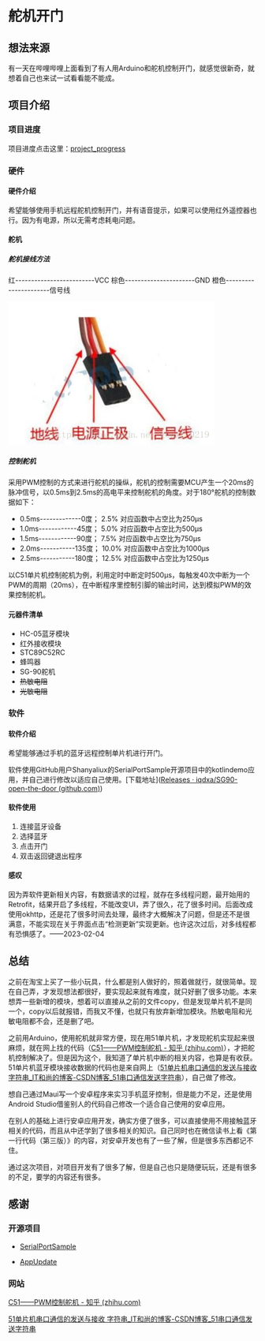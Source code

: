 # 舵机开门

## 想法来源

有一天在哔哩哔哩上面看到了有人用Arduino和舵机控制开门，就感觉很新奇，就想着自己也来试一试看看能不能成。

## 项目介绍
### 项目进度

项目进度点击这里：[project_progress](project_progress.md)


### 硬件

#### 硬件介绍

希望能够使用手机远程舵机控制开门，并有语音提示，如果可以使用红外遥控器也行。因为有电源，所以无需考虑耗电问题。

#### 舵机

##### 舵机接线方法

红-------------------------VCC
棕色----------------------GND
橙色----------------------信号线

![](photo\舵机接线颜色示意图.png)

##### 控制舵机

采用PWM控制的方式来进行舵机的操纵，舵机的控制需要MCU产生一个20ms的脉冲信号，以0.5ms到2.5ms的高电平来控制舵机的角度。对于180°舵机的控制数据如下：

- 0.5ms-------------0度； 2.5% 对应函数中占空比为250μs
- 1.0ms------------45度； 5.0% 对应函数中占空比为500μs
- 1.5ms------------90度； 7.5% 对应函数中占空比为750μs
- 2.0ms-----------135度； 10.0% 对应函数中占空比为1000μs
- 2.5ms-----------180度； 12.5% 对应函数中占空比为1250μs

以C51单片机控制舵机为例，利用定时中断定时500μs，每触发40次中断为一个PWM的周期（20ms），在中断程序里控制引脚的输出时间，达到模拟PWM的效果控制舵机。

#### 元器件清单

- HC-05蓝牙模块
- 红外接收模块
- STC89C52RC
- 蜂鸣器
- SG-90舵机
- ~~热敏电阻~~
- ~~光敏电阻~~

### 软件

#### 软件介绍

希望能够通过手机的蓝牙远程控制单片机进行开门。

软件使用GitHub用户Shanyaliux的SerialPortSample开源项目中的kotlindemo应用，并自己进行修改以适应自己使用。[下载地址]([Releases · iqdxa/SG90-open-the-door (github.com)](https://github.com/iqdxa/SG90-open-the-door/releases))

#### 软件使用

1. 连接蓝牙设备
2. 选择蓝牙
3. 点击开门
4. 双击返回键退出程序

#### 感叹
​		因为弄软件更新相关内容，有数据请求的过程，就存在多线程问题，最开始用的Retrofit，结果开启了多线程，不能改变UI，弄了很久，花了很多时间。后面改成使用okhttp，还是花了很多时间去处理，最终才大概解决了问题，但是还不是很满意，不能实现在关于界面点击“检测更新”实现更新。也许这次过后，对多线程都有恐惧感了。——2023-02-04

## 总结

​		之前在淘宝上买了一些小玩具，什么都是别人做好的，照着做就行，就很简单。现在自己弄，才发现想法都很好，要实现起来就有难度，就只好删了很多功能。本来想弄一些新增的模块，想着可以直接从之前的文件copy，但是发现单片机不是同一个，copy以后就报错，而我又不懂，也就只有放弃新增加模块。热敏电阻和光敏电阻都不会，还是删了吧。

​		之前用Arduino，使用舵机就非常方便，现在用51单片机，才发现舵机实现起来很麻烦，就在网上找的代码（[C51——PWM控制舵机 - 知乎 (zhihu.com)](https://zhuanlan.zhihu.com/p/491642595)），才把舵机控制解决了。但是因为这个，我知道了单片机中断的相关内容，也算是有收获。51单片机蓝牙模块接收数据的代码也是来自网上（[51单片机串口通信的发送与接收 字符串_IT和尚的博客-CSDN博客_51串口通信发送字符串](https://blog.csdn.net/u013040887/article/details/88377326)），自己做了修改。

​		想自己通过Maui写一个安卓程序来实习手机蓝牙控制，但是能力不足，还是使用Android Studio借鉴别人的代码自己修改一个适合自己使用的安卓应用。

​		在别人的基础上进行安卓应用开发，确实方便了很多，可以直接使用不用接触蓝牙相关的代码，而且从中还学到了很多相关的知识。自己同时也在微信读书上看《第一行代码（第三版）》的内容，对安卓开发也有了一些了解，但是很多东西都记不住。

​		通过这次项目，对项目开发有了很多了解，但是自己也只是随便玩玩，还是有很多的不足，要学的内容还有很多。

## 感谢

### 开源项目

- [SerialPortSample](https://github.com/Shanyaliux/SerialPortSample)

- [AppUpdate](https://github.com/azhon/AppUpdate)

### 网站

[C51——PWM控制舵机 - 知乎 (zhihu.com)](https://zhuanlan.zhihu.com/p/491642595)

[51单片机串口通信的发送与接收 字符串_IT和尚的博客-CSDN博客_51串口通信发送字符串](https://blog.csdn.net/u013040887/article/details/88377326)
